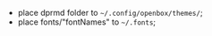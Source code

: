 - place dprmd folder to ```~/.config/openbox/themes/```;
- place fonts/"fontNames" to ```~/.fonts```;

